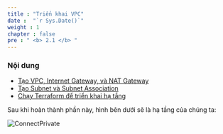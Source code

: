 ```yaml
---
title : "Triển khai VPC"
date :  "`r Sys.Date()`" 
weight : 1 
chapter : false
pre : " <b> 2.1 </b> "
---
```


### Nội dung
  - [Tạo VPC, Internet Gateway, và NAT Gateway](2.1.1-createvpc/)
  - [Tạo Subnet và Subnet Association](2.1.2-create-subnet/)
  - [Chạy Terraform để triển khai hạ tầng](2.1.3-run-terraform/)


Sau khi hoàn thành phần này, hình bên dưới sẽ là hạ tầng của chúng ta:

![ConnectPrivate](/images/1.Intro/00problem.png) 
